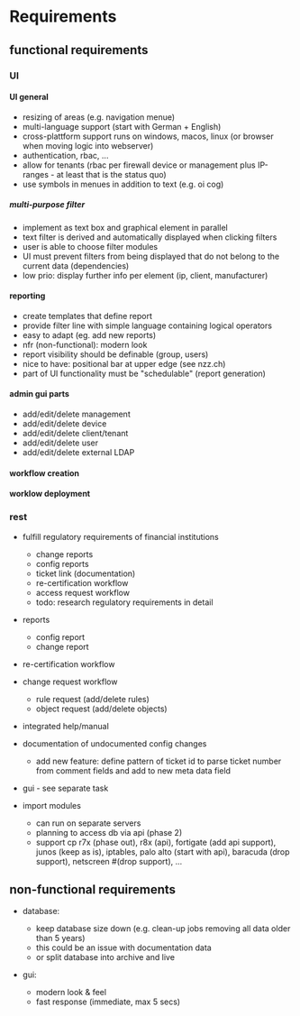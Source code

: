 # Requirements

## functional requirements

### UI

#### UI general

- resizing of areas (e.g. navigation menue)
- multi-language support (start with German + English)
- cross-plattform support runs on windows, macos, linux (or browser when moving logic into webserver)
- authentication, rbac, ...
- allow for tenants (rbac per firewall device or management plus IP-ranges - at least that is the status quo)
- use symbols in menues in addition to text (e.g. oi cog)

##### multi-purpose filter

- implement as text box and graphical element in parallel
- text filter is derived and automatically displayed when clicking filters
- user is able to choose filter modules
- UI must prevent filters from being displayed that do not belong to the current data (dependencies)
- low prio: display further info per element (ip, client, manufacturer)

#### reporting

- create templates that define report
- provide filter line with simple language containing logical operators
- easy to adapt (eg. add new reports)
- nfr (non-functional): modern look
- report visibility should be definable (group, users)
- nice to have: positional bar at upper edge (see nzz.ch)
- part of UI functionality must be "schedulable" (report generation)

#### admin gui parts

- add/edit/delete management
- add/edit/delete device
- add/edit/delete client/tenant
- add/edit/delete user
- add/edit/delete external LDAP

#### workflow creation

#### worklow deployment

### rest

- fulfill regulatory requirements of financial institutions

  - change reports
  - config reports
  - ticket link (documentation)
  - re-certification workflow
  - access request workflow
  - todo: research regulatory requirements in detail

- reports

  - config report
  - change report

- re-certification workflow
- change request workflow

  - rule request (add/delete rules)
  - object request (add/delete objects)

- integrated help/manual
- documentation of undocumented config changes

  - add new feature: define pattern of ticket id to parse ticket number from comment fields and add to new meta data field

- gui - see separate task
- import modules

  - can run on separate servers
  - planning to access db via api (phase 2)
  - support cp r7x (phase out), r8x (api), fortigate (add api support), junos (keep as is), iptables, palo alto (start with api), baracuda (drop support), netscreen #(drop support), ...

## non-functional requirements

- database:

  - keep database size down (e.g. clean-up jobs removing all data older than 5 years)
  - this could be an issue with documentation data
  - or split database into archive and live

- gui:

  - modern look & feel
  - fast response (immediate, max 5 secs)
